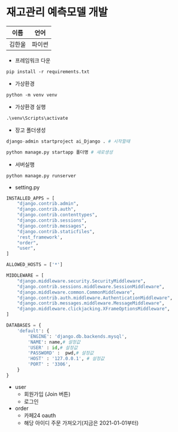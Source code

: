 # 재고관리 예측모델 개발

| 이름   | 언어   |
| ------ | ------ |
| 김한울 | 파이썬 |

- 프레임워크 다운

```
pip install -r requirements.txt
```

- 가상환경

```
python -m venv venv
```

- 가상환경 실행

```
.\venv\Scripts\activate
```

- 장고 폴더생성

```python
django-admin startproject ai_Django . # 시작할때

python manage.py startapp 폴더명 # 새로생성
```

- 서버실행

```python
python manage.py runserver
```

- setting.py

```python
INSTALLED_APPS = [
    "django.contrib.admin",
    "django.contrib.auth",
    "django.contrib.contenttypes",
    "django.contrib.sessions",
    "django.contrib.messages",
    "django.contrib.staticfiles",
    'rest_framework',
    "order",
    "user",
]

ALLOWED_HOSTS = ['*']

MIDDLEWARE = [
    "django.middleware.security.SecurityMiddleware",
    "django.contrib.sessions.middleware.SessionMiddleware",
    "django.middleware.common.CommonMiddleware",
    "django.contrib.auth.middleware.AuthenticationMiddleware",
    "django.contrib.messages.middleware.MessageMiddleware",
    "django.middleware.clickjacking.XFrameOptionsMiddleware",
]

DATABASES = {
    'default': {
        'ENGINE': 'django.db.backends.mysql',
        'NAME': name,# 설정값
        'USER' : id,# 설정값
        'PASSWORD' :  pwd,# 설정값
        'HOST' : '127.0.0.1', # 설정값
        'PORT' : '3306',
    }
}

```

- user
  - 회원가입 (Join 버튼)
  - 로그인
- order
  - 카페24 oauth
  - 해당 아이디 주문 가져오기(지금은 2021-01-01부터)
